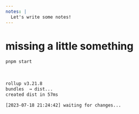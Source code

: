 ```yaml
---
notes: |
  Let's write some notes!
---
```


# missing a little something

```sh
pnpm start
```

<!-- .element style="max-width: 600px; scale: 1.5;"  -->

<br>

```sh
rollup v3.21.8
bundles  → dist...
created dist in 57ms

[2023-07-18 21:24:42] waiting for changes...
```

<!-- .element style="max-width: 600px; scale: 1.5;"  -->
